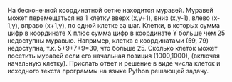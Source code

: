 На бесконечной координатной сетке находится муравей. 
Муравей может перемещаться на 1 клетку вверх (x,y+1), вниз (x,y-1), 
влево (x-1,y), вправо (x+1,y), по одной клетке за шаг. Клетки, в которых 
сумма цифр в координате X плюс сумма цифр в координате Y больше чем 25 
недоступны муравью. Например, клетка с координатами (59, 79) недоступна, 
т.к. 5+9+7+9=30, что больше 25. Сколько клеток может посетить муравей если 
его начальная позиция (1000,1000), (включая начальную клетку). Прислать ответ 
и решение в виде числа клеток и исходного текста программы на языке Python 
решающей задачу.
